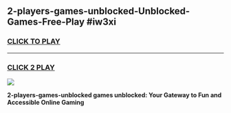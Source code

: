 
## 2-players-games-unblocked-Unblocked-Games-Free-Play #iw3xi
<h3>
<a href="https://us.freeplayer.one?title=2-players-games-unblocked&ref=9M">CLICK TO PLAY</a></h3>
<hr>

<h3>
<a href="https://us.freeplayer.one?title=2-players-games-unblocked&ref=9M">CLICK 2 PLAY</a>
  
</h3>

<a href="https://us.freeplayer.one?title=2-players-games-unblocked&ref=9M"><img src="https://clearcache.store/games.png"></a>


**2-players-games-unblocked games unblocked: Your Gateway to Fun and Accessible Online Gaming**
